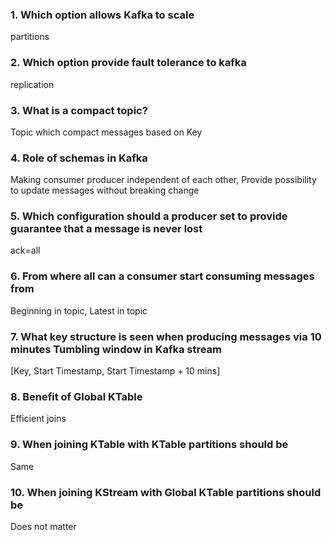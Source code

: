 
### 1. Which option allows Kafka to scale

partitions

### 2. Which option provide fault tolerance to kafka

replication

### 3. What is a compact topic?

Topic which compact messages based on Key

### 4. Role of schemas in Kafka

Making consumer producer independent of each other, Provide possibility to update messages without breaking change

### 5. Which configuration should a producer set to provide guarantee that a message is never lost

ack=all

### 6. From where all can a consumer start consuming messages from

Beginning in topic, Latest in topic

### 7. What key structure is seen when producing messages via 10 minutes Tumbling window in Kafka stream

[Key, Start Timestamp, Start Timestamp + 10 mins]

### 8. Benefit of Global KTable

Efficient joins

### 9. When joining KTable with KTable partitions should be

Same

### 10. When joining KStream with Global KTable partitions should be

Does not matter

